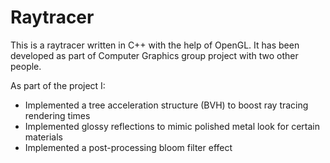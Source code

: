 # Raytracer
This is a raytracer written in C++ with the help of OpenGL. It has been developed as part of Computer Graphics group project with two other people.

As part of the project I:
- Implemented a tree acceleration structure (BVH) to boost ray tracing rendering times
- Implemented glossy reflections to mimic polished metal look for certain materials
- Implemented a post-processing bloom filter effect
